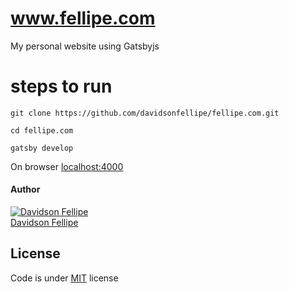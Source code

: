 # www.fellipe.com

My personal website using Gatsbyjs

# steps to run

    git clone https://github.com/davidsonfellipe/fellipe.com.git

    cd fellipe.com

    gatsby develop

On browser [localhost:4000](http://localhost:4000)

#### Author

[![Davidson Fellipe](http://gravatar.com/avatar/054c583ad5dc09a861874e14dcb43e4c?s=70)](https://github.com/davidsonfellipe)
<br>
[Davidson Fellipe](https://github.com/davidsonfellipe)

## License

Code is under [MIT](http://davidsonfellipe.mit-license.org) license
